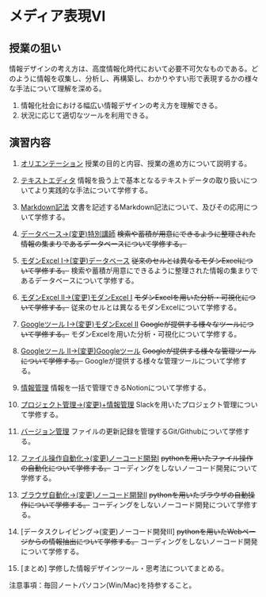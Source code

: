 # メディア表現VI

## 授業の狙い

情報デザインの考え方は、高度情報化時代において必要不可欠なものである。どのように情報を収集し、分析し、再構築し、わかりやすい形で表現するかの様々な手法について理解を深める。

1. 情報化社会における幅広い情報デザインの考え方を理解できる。
2. 状況に応じて適切なツールを利用できる。

## 演習内容

1. [オリエンテーション](./mr6_01.md)
授業の目的と内容、授業の進め方について説明する。

2. [テキストエディタ](./mr6_02.md)
情報を扱う上で基本となるテキストデータの取り扱いについてより実践的な手法について学修する。

3. [Markdown記法](./mr6_03.md)
文書を記述するMarkdown記法について、及びその応用について学修する。

4. [データベース->(変更)特別講師](./mr6_04.md)
~~検索や蓄積が用意にできるように整理された情報の集まりであるデータベースについて学修する。~~

5. [モダンExcel I->(変更)データベース](./mr6_05.md)
~~従来のセルとは異なるモダンExcelについて学修する。~~
検索や蓄積が用意にできるように整理された情報の集まりであるデータベースについて学修する。

6. [モダンExcel II->(変更)モダンExcel I](./mr6_06.md)
~~モダンExcelを用いた分析・可視化について学修する。~~
従来のセルとは異なるモダンExcelについて学修する。


7. [Googleツール I->(変更)モダンExcel II](./mr6_07.md)
~~Googleが提供する様々なツールについて学修する。~~
モダンExcelを用いた分析・可視化について学修する。


8. [Googleツール II->(変更)Googleツール](./mr6_08.md)
~~Googleが提供する様々な管理ツールについて学修する。~~
Googleが提供する様々な管理ツールについて学修する。

9. [情報管理](./mr6_09.md)
情報を一括で管理できるNotionについて学修する。

10. [プロジェクト管理->(変更)+情報管理](./mr6_10.md)
Slackを用いたプロジェクト管理について学修する。

11. [バージョン管理](./mr6_11.md)
ファイルの更新記録を管理するGit/Githubについて学修する。

12. [ファイル操作自動化->(変更)ノーコード開発I](./mr6_12.md)
~~pythonを用いたファイル操作の自動化について学修する。~~
コーディングをしないノーコード開発について学修する。

13. [ブラウザ自動化->(変更)ノーコード開発II](./mr6_13.md)
~~pythonを用いたブラウザの自動操作について学修する。~~
コーディングをしないノーコード開発について学修する。

14. [データスクレイピング->(変更)ノーコード開発III]
~~pythonを用いたWebページからの情報抽出について学修する。~~
コーディングをしないノーコード開発について学修する。


15. [まとめ]
学修した情報デザインツール・思考法についてまとめる。

注意事項：毎回ノートパソコン(Win/Mac)を持参すること。